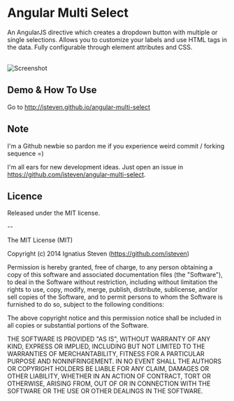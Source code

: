 Angular Multi Select
====================
An AngularJS directive which creates a dropdown button with multiple or single selections. 
Allows you to customize your labels and use HTML tags in the data. Fully configurable through element attributes and CSS.

<br />![Screenshot](https://raw.githubusercontent.com/isteven/angular-multi-select/master/screenshot.png)

Demo & How To Use
--
Go to http://isteven.github.io/angular-multi-select

Note
--
I'm a Github newbie so pardon me if you experience weird commit / forking sequence =)

I'm all ears for new development ideas. Just open an issue in https://github.com/isteven/angular-multi-select. 

Licence
--
Released under the MIT license.

--

The MIT License (MIT)

Copyright (c) 2014 Ignatius Steven (https://github.com/isteven)

Permission is hereby granted, free of charge, to any person obtaining a copy
of this software and associated documentation files (the "Software"), to deal
in the Software without restriction, including without limitation the rights
to use, copy, modify, merge, publish, distribute, sublicense, and/or sell
copies of the Software, and to permit persons to whom the Software is
furnished to do so, subject to the following conditions:

The above copyright notice and this permission notice shall be included in all
copies or substantial portions of the Software.

THE SOFTWARE IS PROVIDED "AS IS", WITHOUT WARRANTY OF ANY KIND, EXPRESS OR
IMPLIED, INCLUDING BUT NOT LIMITED TO THE WARRANTIES OF MERCHANTABILITY,
FITNESS FOR A PARTICULAR PURPOSE AND NONINFRINGEMENT. IN NO EVENT SHALL THE
AUTHORS OR COPYRIGHT HOLDERS BE LIABLE FOR ANY CLAIM, DAMAGES OR OTHER
LIABILITY, WHETHER IN AN ACTION OF CONTRACT, TORT OR OTHERWISE, ARISING FROM,
OUT OF OR IN CONNECTION WITH THE SOFTWARE OR THE USE OR OTHER DEALINGS IN THE
SOFTWARE.


